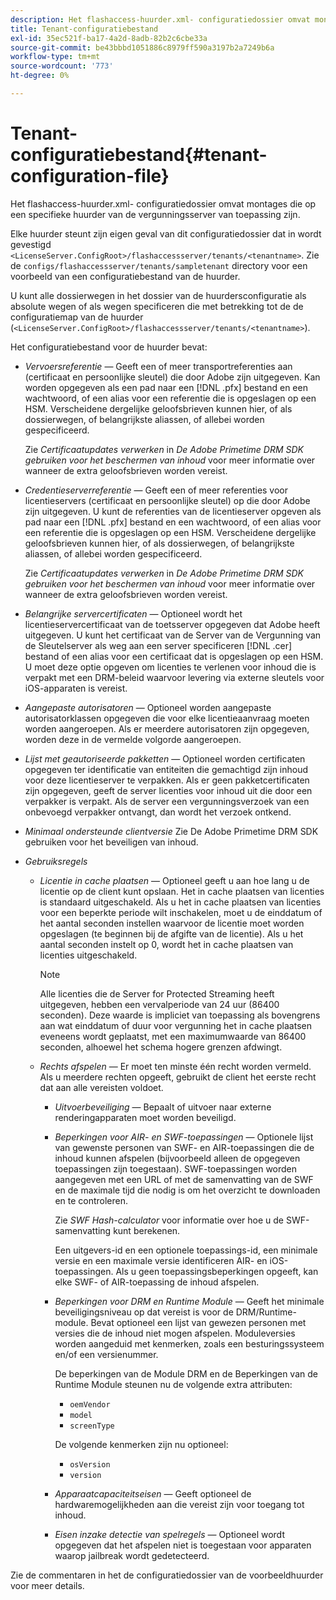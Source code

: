 ```yaml
---
description: Het flashaccess-huurder.xml- configuratiedossier omvat montages die op een specifieke huurder van de vergunningsserver van toepassing zijn.
title: Tenant-configuratiebestand
exl-id: 35ec521f-ba17-4a2d-8adb-82b2c6cbe33a
source-git-commit: be43bbbd1051886c8979ff590a3197b2a7249b6a
workflow-type: tm+mt
source-wordcount: '773'
ht-degree: 0%

---
```


# Tenant-configuratiebestand{#tenant-configuration-file}

Het flashaccess-huurder.xml- configuratiedossier omvat montages die op een specifieke huurder van de vergunningsserver van toepassing zijn.

Elke huurder steunt zijn eigen geval van dit configuratiedossier dat in wordt gevestigd `<LicenseServer.ConfigRoot>/flashaccessserver/tenants/<tenantname>`. Zie de `configs/flashaccessserver/tenants/sampletenant` directory voor een voorbeeld van een configuratiebestand van de huurder.

U kunt alle dossierwegen in het dossier van de huurdersconfiguratie als absolute wegen of als wegen specificeren die met betrekking tot de de configuratiemap van de huurder (`<LicenseServer.ConfigRoot>/flashaccessserver/tenants/<tenantname>`).

Het configuratiebestand voor de huurder bevat:

* *Vervoersreferentie* — Geeft een of meer transportreferenties aan (certificaat en persoonlijke sleutel) die door Adobe zijn uitgegeven. Kan worden opgegeven als een pad naar een [!DNL .pfx] bestand en een wachtwoord, of een alias voor een referentie die is opgeslagen op een HSM. Verscheidene dergelijke geloofsbrieven kunnen hier, of als dossierwegen, of belangrijkste aliassen, of allebei worden gespecificeerd.

   Zie *Certificaatupdates verwerken* in *De Adobe Primetime DRM SDK gebruiken voor het beschermen van inhoud* voor meer informatie over wanneer de extra geloofsbrieven worden vereist.

* *Credentieserverreferentie* — Geeft een of meer referenties voor licentieservers (certificaat en persoonlijke sleutel) op die door Adobe zijn uitgegeven. U kunt de referenties van de licentieserver opgeven als pad naar een [!DNL .pfx] bestand en een wachtwoord, of een alias voor een referentie die is opgeslagen op een HSM. Verscheidene dergelijke geloofsbrieven kunnen hier, of als dossierwegen, of belangrijkste aliassen, of allebei worden gespecificeerd.

   Zie *Certificaatupdates verwerken* in *De Adobe Primetime DRM SDK gebruiken voor het beschermen van inhoud* voor meer informatie over wanneer de extra geloofsbrieven worden vereist.

* *Belangrijke servercertificaten* — Optioneel wordt het licentieservercertificaat van de toetsserver opgegeven dat Adobe heeft uitgegeven. U kunt het certificaat van de Server van de Vergunning van de Sleutelserver als weg aan een server specificeren [!DNL .cer] bestand of een alias voor een certificaat dat is opgeslagen op een HSM. U moet deze optie opgeven om licenties te verlenen voor inhoud die is verpakt met een DRM-beleid waarvoor levering via externe sleutels voor iOS-apparaten is vereist.

* *Aangepaste autorisatoren* — Optioneel worden aangepaste autorisatorklassen opgegeven die voor elke licentieaanvraag moeten worden aangeroepen. Als er meerdere autorisatoren zijn opgegeven, worden deze in de vermelde volgorde aangeroepen.
* *Lijst met geautoriseerde pakketten* — Optioneel worden certificaten opgegeven ter identificatie van entiteiten die gemachtigd zijn inhoud voor deze licentieserver te verpakken. Als er geen pakketcertificaten zijn opgegeven, geeft de server licenties voor inhoud uit die door een verpakker is verpakt. Als de server een vergunningsverzoek van een onbevoegd verpakker ontvangt, dan wordt het verzoek ontkend.
* *Minimaal ondersteunde clientversie* Zie De Adobe Primetime DRM SDK gebruiken voor het beveiligen van inhoud.

* *Gebruiksregels*

   * *Licentie in cache plaatsen* — Optioneel geeft u aan hoe lang u de licentie op de client kunt opslaan. Het in cache plaatsen van licenties is standaard uitgeschakeld. Als u het in cache plaatsen van licenties voor een beperkte periode wilt inschakelen, moet u de einddatum of het aantal seconden instellen waarvoor de licentie moet worden opgeslagen (te beginnen bij de afgifte van de licentie). Als u het aantal seconden instelt op 0, wordt het in cache plaatsen van licenties uitgeschakeld.

      >[!NOTE]
      >
      >Alle licenties die de Server for Protected Streaming heeft uitgegeven, hebben een vervalperiode van 24 uur (86400 seconden). Deze waarde is impliciet van toepassing als bovengrens aan wat einddatum of duur voor vergunning het in cache plaatsen eveneens wordt geplaatst, met een maximumwaarde van 86400 seconden, alhoewel het schema hogere grenzen afdwingt.

   * *Rechts afspelen* — Er moet ten minste één recht worden vermeld. Als u meerdere rechten opgeeft, gebruikt de client het eerste recht dat aan alle vereisten voldoet.

      * *Uitvoerbeveiliging* — Bepaalt of uitvoer naar externe renderingapparaten moet worden beveiligd.
      * *Beperkingen voor AIR- en SWF-toepassingen* — Optionele lijst van gewenste personen van SWF- en AIR-toepassingen die de inhoud kunnen afspelen (bijvoorbeeld alleen de opgegeven toepassingen zijn toegestaan). SWF-toepassingen worden aangegeven met een URL of met de samenvatting van de SWF en de maximale tijd die nodig is om het overzicht te downloaden en te controleren.

         Zie *SWF Hash-calculator* voor informatie over hoe u de SWF-samenvatting kunt berekenen.

         Een uitgevers-id en een optionele toepassings-id, een minimale versie en een maximale versie identificeren AIR- en iOS-toepassingen. Als u geen toepassingsbeperkingen opgeeft, kan elke SWF- of AIR-toepassing de inhoud afspelen.

      * *Beperkingen voor DRM en Runtime Module* — Geeft het minimale beveiligingsniveau op dat vereist is voor de DRM/Runtime-module. Bevat optioneel een lijst van gewezen personen met versies die de inhoud niet mogen afspelen. Moduleversies worden aangeduid met kenmerken, zoals een besturingssysteem en/of een versienummer.

         De beperkingen van de Module DRM en de Beperkingen van de Runtime Module steunen nu de volgende extra attributen:

         * `oemVendor`
         * `model`
         * `screenType`

         De volgende kenmerken zijn nu optioneel:

         * `osVersion`
         * `version`
      * *Apparaatcapaciteitseisen* — Geeft optioneel de hardwaremogelijkheden aan die vereist zijn voor toegang tot inhoud.
      * *Eisen inzake detectie van spelregels* — Optioneel wordt opgegeven dat het afspelen niet is toegestaan voor apparaten waarop jailbreak wordt gedetecteerd.



Zie de commentaren in het de configuratiedossier van de voorbeeldhuurder voor meer details.
